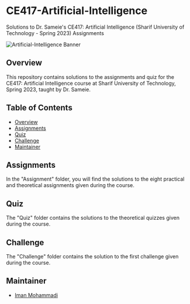# CE417-Artificial-Intelligence
Solutions to Dr. Sameie's CE417: Artificial Intelligence (Sharif University of Technology - Spring 2023) Assignments

![Artificial-Intelligence Banner](https://github.com/Imanm02/CE417-Artificial-Intelligence/blob/main/Artificial-Intelligence-Background.jpg)

## Overview

This repository contains solutions to the assignments and quiz for the CE417: Artificial Intelligence course at Sharif University of Technology, Spring 2023, taught by Dr. Sameie.

## Table of Contents

- [Overview](#overview)
- [Assignments](#assignments)
- [Quiz](#quiz)
- [Challenge](#challenge)
- [Maintainer](#maintainer)

## Assignments

In the "Assignment" folder, you will find the solutions to the eight practical and theoretical assignments given during the course.

## Quiz

The "Quiz" folder contains the solutions to the theoretical quizzes given during the course.

## Challenge

The "Challenge" folder contains the solution to the first challenge given during the course.

## Maintainer

- [Iman Mohammadi](https://github.com/Imanm02)
